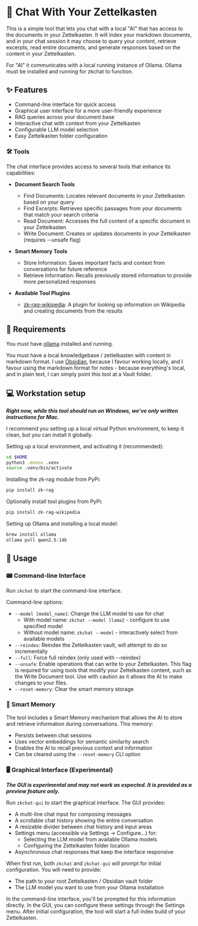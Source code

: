 # 💬 Chat With Your Zettelkasten

This is a simple tool that lets you chat with a local "AI" that has access to the documents in your Zettelkasten. It will
index your markdown documents, and in your chat session it may choose to query your content, retrieve excerpts, read
entire documents, and generate responses based on the content in your Zettelkasten.

For "AI" it communicates with a local running instance of Ollama. Ollama must be installed and running for zkchat to
function.

## ✨ Features

- Command-line interface for quick access
- Graphical user interface for a more user-friendly experience
- RAG queries across your document base
- Interactive chat with context from your Zettelkasten
- Configurable LLM model selection
- Easy Zettelkasten folder configuration

### 🛠️ Tools

The chat interface provides access to several tools that enhance its capabilities:

- **Document Search Tools**
  - Find Documents: Locates relevant documents in your Zettelkasten based on your query
  - Find Excerpts: Retrieves specific passages from your documents that match your search criteria
  - Read Document: Accesses the full content of a specific document in your Zettelkasten
  - Write Document: Creates or updates documents in your Zettelkasten (requires --unsafe flag)

- **Smart Memory Tools**
  - Store Information: Saves important facts and context from conversations for future reference
  - Retrieve Information: Recalls previously stored information to provide more personalized responses

- **Available Tool Plugins**
  - [zk-rag-wikipedia](https://pypi.org/project/zk-rag-wikipedia/): A plugin for looking up information on Wikipedia and creating documents from the results

## 🔧 Requirements

You must have [ollama](https://ollama.com/) installed and running.

You must have a local knowledgebase / zettelkasten with content in markdown format. I
use [Obsidian](https://obsidian.md/), because I favour working locally, and I favour using the markdown format for
notes - because everything's local, and in plain text, I can simply point this tool at a Vault folder.

## 💻 Workstation setup

**_Right now, while this tool should run on Windows, we've only written instructions for Mac._**

I recommend you setting up a local virtual Python environment, to keep it clean, but you can install it globally.

Setting up a local environment, and activating it (recommended):

```bash
cd $HOME
python3 -mvenv .venv
source .venv/bin/activate
```

Installing the zk-rag module from PyPi:

```bash
pip install zk-rag
```

Optionally install tool plugins from PyPi:

```bash
pip install zk-rag-wikipedia
```

Setting up Ollama and installing a local model:

```bash
brew install ollama
ollama pull qwen2.5:14b
```

## 🚀 Usage

### 📟 Command-line Interface

Run `zkchat` to start the command-line interface.

Command-line options:
- `--model [model_name]`: Change the LLM model to use for chat
  - With model name: `zkchat --model llama2` - configure to use specified model
  - Without model name: `zkchat --model` - interactively select from available models
- `--reindex`: Reindex the Zettelkasten vault, will attempt to do so incrementally
- `--full`: Force full reindex (only used with --reindex)
- `--unsafe`: Enable operations that can write to your Zettelkasten. This flag is required for using tools that modify your Zettelkasten content, such as the Write Document tool. Use with caution as it allows the AI to make changes to your files.
- `--reset-memory`: Clear the smart memory storage

### 🧠 Smart Memory

The tool includes a Smart Memory mechanism that allows the AI to store and retrieve information during conversations. This memory:
- Persists between chat sessions
- Uses vector embeddings for semantic similarity search
- Enables the AI to recall previous context and information
- Can be cleared using the `--reset-memory` CLI option

### 🖥️ Graphical Interface (Experimental)

**_The GUI is experimental and may not work as expected. It is provided as a preview feature only._**

Run `zkchat-gui` to start the graphical interface. The GUI provides:

- A multi-line chat input for composing messages
- A scrollable chat history showing the entire conversation
- A resizable divider between chat history and input areas
- Settings menu (accessible via Settings -> Configure...) for:
  - Selecting the LLM model from available Ollama models
  - Configuring the Zettelkasten folder location
- Asynchronous chat responses that keep the interface responsive

When first run, both `zkchat` and `zkchat-gui` will prompt for initial configuration. You will need to provide:
- The path to your root Zettelkasten / Obsidian vault folder
- The LLM model you want to use from your Ollama installation

In the command-line interface, you'll be prompted for this information directly. In the GUI, you can configure these settings through the Settings menu. After initial configuration, the tool will start a full index build of your Zettelkasten.
